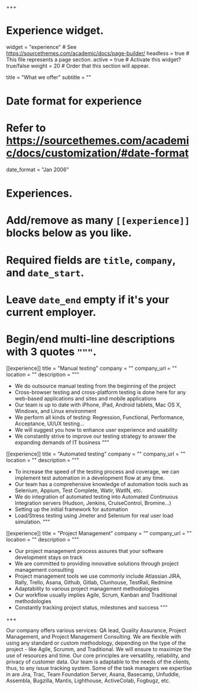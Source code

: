 +++
# Experience widget.
widget = "experience"  # See https://sourcethemes.com/academic/docs/page-builder/
headless = true  # This file represents a page section.
active = true  # Activate this widget? true/false
weight = 20  # Order that this section will appear.

title = "What we offer"
subtitle = ""

# Date format for experience
#   Refer to https://sourcethemes.com/academic/docs/customization/#date-format
date_format = "Jan 2006"

# Experiences.
#   Add/remove as many `[[experience]]` blocks below as you like.
#   Required fields are `title`, `company`, and `date_start`.
#   Leave `date_end` empty if it's your current employer.
#   Begin/end multi-line descriptions with 3 quotes `"""`.
[[experience]]
  title = "Manual testing"
  company = ""
  company_url = ""
  location = ""
  description = """
* We do outsource manual testing from the beginning of the project
* Cross-browser testing and cross-platform testing is done here for any web-based applications and sites and mobile applications
* Our team is up to date with iPhone, iPad, Android tablets, Mac OS X, Windows, and Linux environment
* We perform all kinds of testing: Regression, Functional, Performance, Acceptance, UI/UX testing…
* We will suggest you how to enhance user experience and usability
* We constantly strive to improve our testing strategy to answer the expanding demands of IT business
  """

[[experience]]
  title = "Automated testing"
  company = ""
  company_url = ""
  location = ""
  description = """
  * To increase the speed of the testing process and coverage, we can implement test automation in a development flow at any time. 
  * Our team has a comprehensive knowledge of automation tools such as Selenium, Appium, Test Complete, Watir, WatIN, etc.
  * We do integration of automated testing into Automated Continuous Integration servers (Hudson, Jenkins, CruiseControl, Bromine...)
  * Setting up the initial framework for automation
  * Load/Stress testing using Jmeter and Selenium for real user load simulation.
  """

[[experience]]
  title = "Project Management"
  company = ""
  company_url = ""
  location = ""
  description = """
  * Our project management process assures that your software development stays on track
  * We are committed to providing innovative solutions through project management consulting
  * Project management tools we use commonly include Atlassian JIRA, Rally, Trello, Asana, Github, Gitlab, Clunhouse, TestRail, Redmine
  * Adaptability to various project management methodologies
  * Our workflow usually implies Agile, Scrum, Kanban and Traditional methodologies
  * Constantly tracking project status, milestones and success
  """

+++

Our company offers various services: QA lead, Quality Assurance, Project Management, and Project Management Consulting. We are flexible with using any standard or custom methodology, depending on the type of the project - like Agile, Scrumm, and Traditional. We will ensure to maximize the use of resources and time. Our core principles are versatility, reliability, and privacy of customer data.
Our team is adaptable to the needs of the clients, thus, to any issue tracking system. Some of the task managers we expertise in are Jira, Trac, Team Foundation Server, Asana, Basecamp, Unfuddle, Assembla, Bugzilla, Mantis, Lighthouse, ActiveColab, Fogbugz, etc.